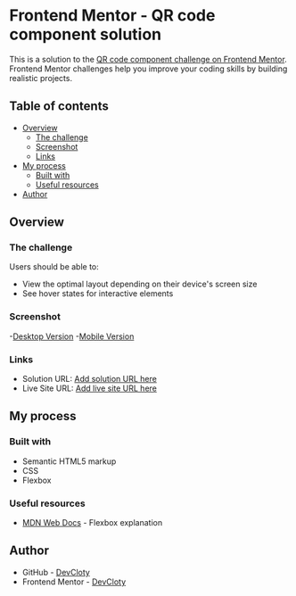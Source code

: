 # Frontend Mentor - QR code component solution

This is a solution to the [QR code component challenge on Frontend Mentor](https://www.frontendmentor.io/challenges/qr-code-component-iux_sIO_H). Frontend Mentor challenges help you improve your coding skills by building realistic projects. 


## Table of contents

- [Overview](#overview)
  - [The challenge](#the-challenge)
  - [Screenshot](#screenshot)
  - [Links](#links)
- [My process](#my-process)
  - [Built with](#built-with)
  - [Useful resources](#useful-resources)
- [Author](#author)


## Overview

### The challenge

Users should be able to:

- View the optimal layout depending on their device's screen size
- See hover states for interactive elements

### Screenshot

-[Desktop Version](screenshot/QR-Desktop.png)
-[Mobile Version](screenshot/QR-Mobile.png)


### Links

- Solution URL: [Add solution URL here](https://your-solution-url.com)
- Live Site URL: [Add live site URL here](https://your-live-site-url.com)

## My process

### Built with

- Semantic HTML5 markup
- CSS
- Flexbox


### Useful resources

- [MDN Web Docs](https://developer.mozilla.org/es/docs/Learn/CSS/CSS_layout/Flexbox) - Flexbox explanation


## Author

- GitHub - [DevCloty](https://github.com/DevCloty)
- Frontend Mentor - [DevCloty](https://www.frontendmentor.io/profile/DevCloty)
